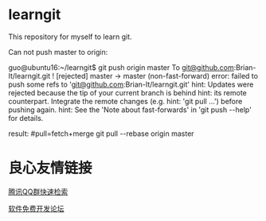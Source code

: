 # learngit
This repository for myself to learn git.

Can not push master to origin:


guo@ubuntu16:~/learngit$ git push   origin master
To git@github.com:Brian-It/learngit.git
 ! [rejected]        master -> master (non-fast-forward)
error: failed to push some refs to 'git@github.com:Brian-It/learngit.git'
hint: Updates were rejected because the tip of your current branch is behind
hint: its remote counterpart. Integrate the remote changes (e.g.
hint: 'git pull ...') before pushing again.
hint: See the 'Note about fast-forwards' in 'git push --help' for details.


result:
      #pull=fetch+merge
      git pull --rebase origin master
      


 # 良心友情链接

[腾讯QQ群快速检索](http://u.720life.cn/s/8cf73f7c)

[软件免费开发论坛](http://u.720life.cn/s/bbb01dc0)